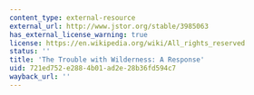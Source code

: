 ```yaml
---
content_type: external-resource
external_url: http://www.jstor.org/stable/3985063
has_external_license_warning: true
license: https://en.wikipedia.org/wiki/All_rights_reserved
status: ''
title: 'The Trouble with Wilderness: A Response'
uid: 721ed752-e288-4b01-ad2e-28b36fd594c7
wayback_url: ''
---
```

